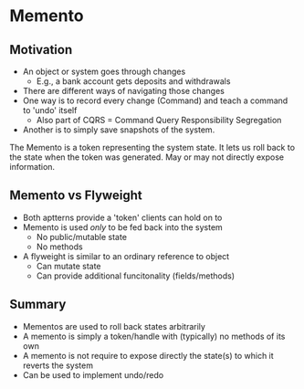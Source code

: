 # Memento

## Motivation

- An object or system goes through changes
    - E.g., a bank account gets deposits and withdrawals
- There are different ways of navigating those changes
- One way is to record every change (Command) and teach a command to 'undo' itself
    - Also part of CQRS = Command Query Responsibility Segregation
- Another is to simply save snapshots of the system.

The Memento is a token representing the system state. It lets us roll back to the state when the token was generated. May or may not directly expose information.

## Memento vs Flyweight

- Both aptterns provide a 'token' clients can hold on to
- Memento is used _only_ to be fed back into the system
    - No public/mutable state
    - No methods
- A flyweight is similar to an ordinary reference to object
    - Can mutate state
    - Can provide additional funcitonality (fields/methods)

## Summary

- Mementos are used to roll back states arbitrarily
- A memento is simply a token/handle with (typically) no methods of its own
- A memento is not require to expose directly the state(s) to which it reverts the system
- Can be used to implement undo/redo
